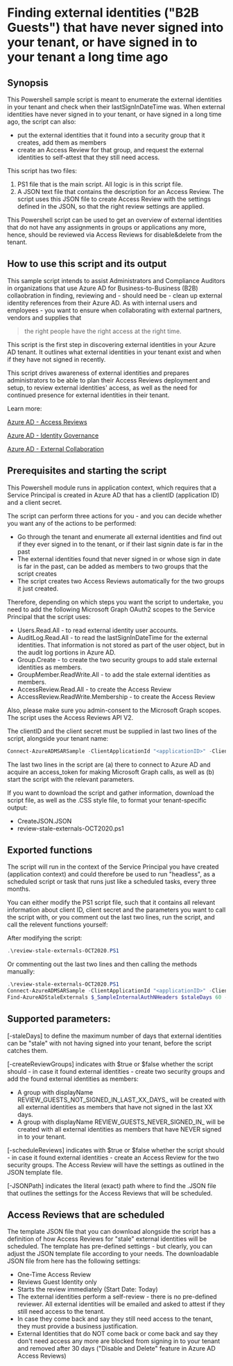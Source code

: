 # Finding external identities ("B2B Guests") that have never signed into your tenant, or have signed in to your tenant a long time ago
## Synopsis

This Powershell sample script is meant to enumerate the external identities in your tenant and check when their lastSignInDateTime was. When external identities have never signed in to your tenant, or have signed in a long time ago, the script can also:
* put the external identities that it found into a security group that it creates, add them as members 
* create an Access Review for that group, and request the external identities to self-attest that they still need access.

This script has two files:
1. PS1 file that is the main script. All logic is in this script file.
2. A JSON text file that contains the description for an Access Review. The script uses this JSON file to create Access Review with the settings defined in the JSON, so that the right review settings are applied.

This Powershell script can be used to get an overview of external identities that do not have any assignments in groups or applications any more, hence, should be reviewed via Access Reviews for disable&delete from the tenant.

## How to use this script and its output

This sample script intends to assist Administrators and Compliance Auditors in organizations that use Azure AD for Business-to-Business (B2B) collaobration in finding, reviewing and - should need be - clean up external identity references from their Azure AD. As with internal users and employees - you want to ensure when collaborating with external partners, vendors and supplies that 

> the right people have the right access at the right time.

This script is the first step in discovering external identities in your Azure AD tenant. It outlines what external identities in your tenant exist and when if they have not signed in recently.

This script drives awareness of external identities and prepares administrators to be able to plan their Access Reviews deployment and setup, to review external identities' access, as well as the need for continued presence for external identities in their tenant.

Learn more:

[Azure AD - Access Reviews](https://docs.microsoft.com/en-us/azure/active-directory/governance/access-reviews-overview)

[Azure AD - Identity Governance](https://docs.microsoft.com/en-us/azure/active-directory/governance/identity-governance-overview)

[Azure AD - External Collaboration](https://docs.microsoft.com/en-us/azure/active-directory/b2b/what-is-b2b)

## Prerequisites and starting the script
This Powershell module runs in application context, which requires that a Service Principal is created in Azure AD that has a clientID (application ID) and a client secret. 

The script can perform three actions for you - and you can decide whether you want any of the actions to be performed:
* Go through the tenant and enumerate all external identities and find out if they ever signed in to the tenant, or if their last signin date is far in the past
* The external identities found that never signed in or whose sign in date is far in the past, can be added as members to two groups that the script creates
* The script creates two Access Reviews automatically for the two groups it just created.

Therefore, depending on which steps you want the script to undertake, you need to add the following Microsoft Graph OAuth2 scopes to the Service Principal that the script uses:
* Users.Read.All - to read external identity user accounts.
* AuditLog.Read.All - to read the lastSignInDateTime for the external identities. That information is not stored as part of the user object, but in the audit log portions in Azure AD.
* Group.Create - to create the two security groups to add stale external identities as members.
* GroupMember.ReadWrite.All - to add the stale external identities as members.
* AccessReview.Read.All - to create the Access Review
* AccessReview.ReadWrite.Membership - to create the Access Review

Also, please make sure you admin-consent to the Microsoft Graph scopes. The script uses the Access Reviews API V2.

The clientID and the client secret must be supplied in last two lines of the script, alongside your tenant name:
```Powershell
Connect-AzureADMSARSample -ClientApplicationId "<applicationID>" -ClientSecret "<clientSecret>" -TenantDomain "yourtenant.onmicrosoft.com"
```
The last two lines in the script are (a) there to connect to Azure AD and acquire an access_token for making Microsoft Graph calls, as well as (b) start the script with the relevant parameters.

If you want to download the script and gather information, download the script file, as well as the .CSS style file, to format your tenant-specific output:
* CreateJSON.JSON
* review-stale-externals-OCT2020.ps1

## Exported functions
The script will run in the context of the Service Principal you have created (application context) and could therefore be used to run "headless", as a scheduled script or task that runs just like a scheduled tasks, every three months.

You can either modify the PS1 script file, such that it contains all relevant information about client ID, client secret and the parameters you want to call the script with, or you comment out the last two lines, run the script, and call the relevent functions yourself:

After modifying the script:
```Powershell
.\review-stale-externals-OCT2020.PS1
```

Or commenting out the last two lines and then calling the methods manually:
```Powershell
.\review-stale-externals-OCT2020.PS1
Connect-AzureADMSARSample -ClientApplicationId "<applicationID>" -ClientSecret "<clientSecret>" -TenantDomain "yourtenant.onmicrosoft.com"
Find-AzureADStaleExternals $_SampleInternalAuthNHeaders $staleDays 60 -createReviewGroups $true -scheduleReviews $true -JSONPath "C:\temp\CreateJSON.json"
```

## Supported parameters:

[-staleDays] to define the maximum number of days that external identities can be "stale" with not having signed into your tenant, before the script catches them.

[-createReviewGroups] indicates with $true or $false whether the script should - in case it found external identities - create two security groups and add the found external identities as members:
* A group with displayName REVIEW_GUESTS_NOT_SIGNED_IN_LAST_XX_DAYS_<date> will be created with all external identities as members that have not signed in the last XX days.
* A group with displayName REVIEW_GUESTS_NEVER_SIGNED_IN_<date> will be created with all external identities as members that have NEVER signed in to your tenant.

[-scheduleReviews] indicates with $true or $false whether the script should - in case it found external identities - create an Access Review for the two security groups. The Access Review will have the settings as outlined in the JSON template file.

[-JSONPath] indicates the literal (exact) path where to find the .JSON file that outlines the settings for the Access Reviews that will be scheduled.

## Access Reviews that are scheduled
The template JSON file that you can download alongside the script has a definition of how Access Reviews for "stale" external identities will be scheduled. The template has pre-defined settings - but clearly, you can adjust the JSON template file according to your needs. The downloadable JSON file from here has the following settings:

* One-Time Access Review
* Reviews Guest Identity only
* Starts the review immediately (Start Date: Today)
* The external identities perform a self-review - there is no pre-defined reviewer. All external identities will be emailed and asked to attest if they still need access to the tenant.
* In case they come back and say they still need access to the tenant, they must provide a business justification.
* External Identities that do NOT come back or come back and say they don't need access any more are blocked from signing in to your tenant and removed after 30 days ("Disable and Delete" feature in Azure AD Access Reviews)


